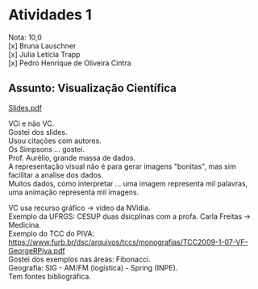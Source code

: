 # Atividades 1

Nota: 10,0  
[x] Bruna Lauschner  
[x] Julia Letícia Trapp  
[x] Pedro Henrique de Oliveira Cintra  

## Assunto: Visualização Científica  

[Slides.pdf](Slides.pdf)  

VCi e não VC.  
Gostei dos slides.  
Usou citações com autores.  
Os Simpsons ... gostei.  
Prof. Aurélio, grande massa de dados.  
A representação visual não é para gerar imagens "bonitas", mas sim facilitar a analise dos dados.  
Muitos dados, como interpretar ...
  uma imagem representa mil palavras, uma animação representa mil imagens.  

VC usa recurso gráfico -> video da NVidia.  
Exemplo da UFRGS: CESUP duas dsicplinas com a profa. Carla Freitas -> Medicina.  
Exemplo do TCC do PIVA: <https://www.furb.br/dsc/arquivos/tccs/monografias/TCC2009-1-07-VF-GeorgeRPiva.pdf>  
Gostei dos exemplos nas áreas: Fibonacci.  
Geografia: SIG - AM/FM (logística) - Spring (INPE).  
Tem fontes bibliográfica.  
